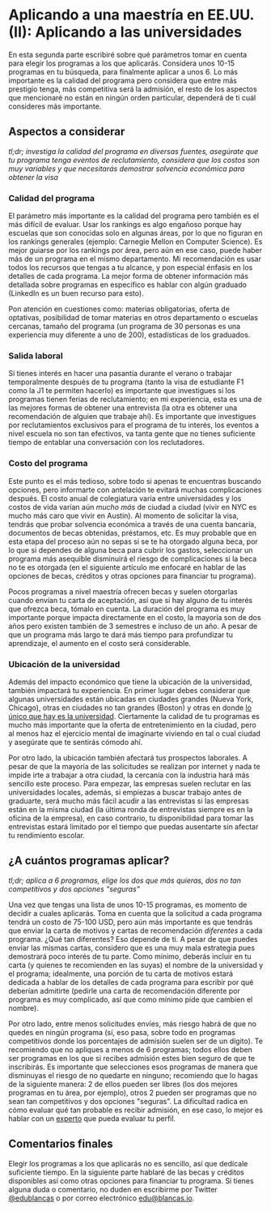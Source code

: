 # Aplicando a una maestría en EE.UU. (II): Aplicando a las universidades

En esta segunda parte escribiré sobre qué parámetros tomar en cuenta para elegir los programas a los que aplicarás. Considera unos 10-15 programas en tu búsqueda, para finalmente aplicar a unos 6. Lo más importante es la calidad del programa pero considera que entre más prestigio tenga, más competitiva será la admisión, el resto de los aspectos que mencionaré no están en ningún orden particular, dependerá de ti cuál consideres más importante.

## Aspectos a considerar

*tl;dr; investiga la calidad del programa en diversas fuentes, asegúrate que tu programa tenga eventos de reclutamiento, considera que los costos son muy variables y que necesitarás demostrar solvencia económica para obtener la visa*

### Calidad del programa



El parámetro más importante es la calidad del programa pero también es el más difícil de evaluar. Usar los rankings es algo engañoso porque hay escuelas que son conocidas solo en algunas áreas, por lo que no figuran en los rankings generales (ejemplo: Carnegie Mellon en Computer Science). Es mejor guiarse por los rankings por área, pero aún en ese caso, puede haber más de un programa en el mismo departamento. Mi recomendación es usar todos los recursos que tengas a tu alcance, y pon especial énfasis en los detalles de cada programa. La mejor forma de obtener información más detallada sobre programas en específico es hablar con algún graduado (LinkedIn es un buen recurso para esto).

Pon atención en cuestiones como: materias obligatorias, oferta de optativas, posibilidad de tomar materias en otros departamento o escuelas cercanas, tamaño del programa (un programa de 30 personas es una experiencia muy diferente a uno de 200), estadísticas de los graduados.

### Salida laboral

Si tienes interés en hacer una pasantía durante el verano o trabajar temporalmente después de tu programa  (tanto la visa de estudiante F1 como la J1 te permiten hacerlo) es importante que investigues si los programas tienen ferias de reclutamiento; en mi experiencia, esta es una de las mejores formas de obtener una entrevista (la otra es obtener una recomendación de alguien que trabaje ahí). Es importante que investigues por reclutamientos exclusivos para el programa de tu interés, los eventos a nivel escuela no son tan efectivos, va tanta gente que no tienes suficiente tiempo de entablar una conversación con los reclutadores.

### Costo del programa

Este punto es el más tedioso, sobre todo si apenas te encuentras buscando opciones, pero informarte con antelación te evitará muchas complicaciones después. El costo anual de colegiatura varía entre universidades y los costos de vida varían aún *mucho más* de ciudad a ciudad (vivir en NYC es mucho más caro que vivir en Austin). Al momento de solicitar la visa, tendrás que probar solvencia económica a través de una cuenta bancaria, documentos de becas obtenidas, préstamos, etc. Es muy probable que en esta etapa del proceso aún no sepas si se te ha otorgado alguna beca, por lo que si dependes de alguna beca para cubrir los gastos, seleccionar un programa más asequible disminuirá el riesgo de complicaciones si la beca no te es otorgada (en el siguiente artículo me enfocaré en hablar de las opciones de becas, créditos y otras opciones para financiar tu programa).

Pocos programas a nivel maestría ofrecen becas y suelen otorgarlas cuando envían tu carta de aceptación, así que si hay alguno de tu interés que ofrezca beca, tómalo en cuenta. La duración del programa es muy importante porque impacta directamente en el costo, la mayoría son de dos años pero existen también de 3 semestres e incluso de un año. A pesar de que un programa más largo te dará más tiempo para profundizar tu aprendizaje, el aumento en el costo será considerable.

### Ubicación de la universidad

Además del impacto económico que tiene la ubicación de la universidad, también impactará tu experiencia. En primer lugar debes considerar que algunas universidades están ubicadas en ciudades grandes (Nueva York, Chicago), otras en ciudades no tan grandes (Boston) y otras en donde [lo único que hay es la universidad](https://en.wikipedia.org/wiki/College_town). Ciertamente la calidad de tu programas es mucho más importante que la oferta de entretenimiento en la ciudad, pero al menos haz el ejercicio mental de imaginarte viviendo en tal o cual ciudad y asegúrate que te sentirás cómodo ahí.

Por otro lado, la ubicación también afectará tus prospectos laborales. A pesar de que la mayoría de las solicitudes se realizan por internet y nada te impide irte a trabajar a otra ciudad, la cercanía con la industria hará más sencillo este proceso. Para empezar, las empresas suelen reclutar en las universidades locales, además, si empiezas a buscar trabajo antes de graduarte, será mucho más fácil acudir a las entrevistas si las empresas están en la misma ciudad (la última ronda de entrevistas siempre es en la oficina de la empresa), en caso contrario, tu disponibilidad para tomar las entrevistas estará limitado por el tiempo que puedas ausentarte sin afectar tu rendimiento escolar.

## ¿A cuántos programas aplicar?

*tl;dr; aplica a 6 programas, elige los dos que más quieras, dos no tan competitivos y dos opciones "seguras"*



Una vez que tengas una lista de unos 10-15 programas, es momento de decidir a cuales aplicarás. Toma en cuenta que la solicitud a cada programa tendrá un costo de 75-100 USD, pero aún más importante es que tendrás que enviar la carta de motivos y cartas de recomendación *diferentes* a cada programa. ¿Qué tan diferentes? Eso depende de ti. A pesar de que puedes enviar las mismas cartas, considero que es una muy mala estrategia pues demostrará poco interés de tu parte. Como mínimo, deberás incluir en tu carta (y quienes te recomienden en las suyas) el nombre de la universidad y el programa; idealmente, una porción de tu carta de motivos estará dedicada a hablar de los detalles de cada programa para escribir por qué deberían admitirte (pedirle una carta de recomendación diferente por programa es muy complicado, así que como mínimo pide que cambien el nombre).

Por otro lado, entre menos solicitudes envíes, más riesgo habrá de que no quedes en ningún programa (sí, eso pasa, sobre todo en programas competitivos donde los porcentajes de admisión suelen ser de un dígito). Te recomiendo que no apliques a menos de 6 programas; todos ellos deben ser programas en los que si recibes admisión estes bien seguro de que te inscribirás. Es importante que selecciones esos programas de manera que disminuyas el riesgo de no quedarte en ninguno; recomiendo que lo hagas de la siguiente manera: 2 de ellos pueden ser libres (los dos mejores programas en tu área, por ejemplo), otros 2 pueden ser programas que no sean tan competitivos y dos opciones "seguras". La dificultad radica en cómo evaluar qué tan probable es recibir admisión, en ese caso, lo mejor es hablar con  un [experto](https://educationusa.state.gov/centers/educationusa-advising-center-comexus) que pueda evaluar tu perfil.

## Comentarios finales

Elegir los programas a los que aplicarás no es sencillo, así que dedícale suficiente tiempo. En la siguiente parte hablaré de las becas y créditos disponibles así como otras opciones para financiar tu programa. Si tienes alguna duda o comentario, no duden en escribirme por Twitter [@edublancas](http://twitter.com/edublancas/) o por correo electrónico [edu@blancas.io](mailto:edu@blancas.io).